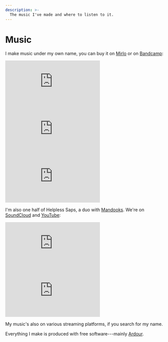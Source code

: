 ```yaml
---
description: >-
  The music I've made and where to listen to it.
---
```


# Music

I make music under my own name, you can buy it on [Mirlo](https://mirlo.space/xavier-lambein/releases) or on [Bandcamp](https://xavierlambein.bandcamp.com/):

<div class="music-list">
  <iframe class="music-item" style="border: 0;" src="https://bandcamp.com/EmbeddedPlayer/track=3867658800/size=large/bgcol=ffffff/linkcol=b00000/minimal=true/transparent=true/" seamless><a href="https://xavierlambein.bandcamp.com/track/plastic-white-pearls">Plastic White Pearls by Xavier Lambein</a></iframe>
  <iframe class="music-item" style="border: 0;" src="https://bandcamp.com/EmbeddedPlayer/track=2626406134/size=large/bgcol=ffffff/linkcol=b00000/minimal=true/transparent=true/" seamless><a href="https://xavierlambein.bandcamp.com/track/mittens">mittens by Xavier Lambein</a></iframe>
  <iframe class="music-item" style="border: 0;" src="https://bandcamp.com/EmbeddedPlayer/album=4167300451/size=large/bgcol=ffffff/linkcol=b00000/tracklist=false/minimal=true/transparent=true/" seamless><a href="https://xavierlambein.bandcamp.com/album/non-breaking-space">Non-breaking Space by Xavier Lambein</a></iframe>
</div>

I'm also one half of Helpless Saps, a duo with [Mandooks](https://www.mandooks.com).  We're on [SoundCloud](https://soundcloud.com/helpless-saps) and [YouTube](https://www.youtube.com/channel/UCQGdPXe1KbXGKJ8BFO0Ri2Q):

<div class="music-list">
  <iframe class="music-item" src="https://www.youtube.com/embed/Wdki-RO94v4" title="YouTube video player" frameborder="0" allow="accelerometer; autoplay; clipboard-write; encrypted-media; gyroscope; picture-in-picture" allowfullscreen></iframe>
  <iframe class="music-item" scrolling="no" frameborder="no" allow="autoplay" src="https://w.soundcloud.com/player/?url=https%3A//api.soundcloud.com/tracks/918554554&color=%23b00000&auto_play=false&hide_related=false&show_comments=true&show_user=true&show_reposts=false&show_teaser=true&visual=true"></iframe>
</div>

My music's also on various streaming platforms, if you search for my name.

Everything I make is produced with free software---mainly [Ardour](https://ardour.org).

